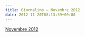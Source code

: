 ```yaml
---
title: Giornalino – Novembre 2012
date: 2012-11-20T08:13:39+00:00
---
```

[Novembre 2012](http://www.basketgardolo.it/wp-content/uploads/2012/11/giornalino_1_2013.pdf)